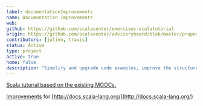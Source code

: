 ```yaml
---
label: documentationImprovements
name: Documentation Improvements
web:
github: https://github.com/scalacenter/exercises-scalatutorial
origin: https://github.com/scalacenter/advisoryboard/blob/master/proposals/008-websites.md
contributors: [julien, travis]
status: Active
type: project
active: true
home: false
description: "Simplify and upgrade code examples, improve the structure and the design of the scala-lang.org website."
---
```

[Scala tutorial based on the existing MOOCs.](https://www.scala-exercises.org/scala_tutorial/terms_and_types)

[Improvements](https://github.com/scala/scala.github.com/pulls/travis032654) for [http://docs.scala-lang.org/](http://docs.scala-lang.org/)
